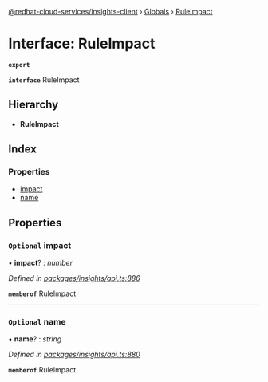 [@redhat-cloud-services/insights-client](../README.md) › [Globals](../globals.md) › [RuleImpact](ruleimpact.md)

# Interface: RuleImpact

**`export`** 

**`interface`** RuleImpact

## Hierarchy

* **RuleImpact**

## Index

### Properties

* [impact](ruleimpact.md#optional-impact)
* [name](ruleimpact.md#optional-name)

## Properties

### `Optional` impact

• **impact**? : *number*

*Defined in [packages/insights/api.ts:886](https://github.com/RedHatInsights/javascript-clients/blob/master/packages/insights/api.ts#L886)*

**`memberof`** RuleImpact

___

### `Optional` name

• **name**? : *string*

*Defined in [packages/insights/api.ts:880](https://github.com/RedHatInsights/javascript-clients/blob/master/packages/insights/api.ts#L880)*

**`memberof`** RuleImpact
